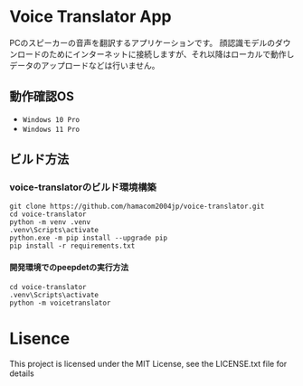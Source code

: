 # Voice Translator App

PCのスピーカーの音声を翻訳するアプリケーションです。
顔認識モデルのダウンロードのためにインターネットに接続しますが、それ以降はローカルで動作しデータのアップロードなどは行いません。


## 動作確認OS
- `Windows 10 Pro`
- `Windows 11 Pro`

## ビルド方法

### voice-translatorのビルド環境構築
```
git clone https://github.com/hamacom2004jp/voice-translator.git
cd voice-translator
python -m venv .venv
.venv\Scripts\activate
python.exe -m pip install --upgrade pip
pip install -r requirements.txt
```

#### 開発環境でのpeepdetの実行方法
```
cd voice-translator
.venv\Scripts\activate
python -m voicetranslator
```


# Lisence

This project is licensed under the MIT License, see the LICENSE.txt file for details
